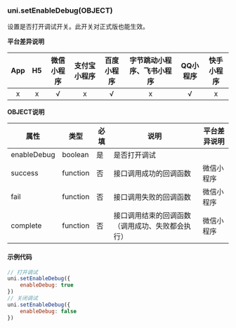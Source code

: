 ### uni.setEnableDebug(OBJECT)

设置是否打开调试开关。此开关对正式版也能生效。

**平台差异说明**

|App|H5|微信小程序|支付宝小程序|百度小程序|字节跳动小程序、飞书小程序|QQ小程序|快手小程序|
|:-:|:-:|:-:|:-:|:-:|:-:|:-:|:-:|
|x|x|√|x|√|x|√|x|

**OBJECT说明**

| 属性 | 类型 | 必填 | 说明 |平台差异说明|
| --- | --- | --- | --- | --- |
| enableDebug | boolean| 是 | 是否打开调试 ||
| success | function| 否 | 接口调用成功的回调函数 |微信小程序|
| fail | function| 否 | 接口调用失败的回调函数 |微信小程序|
| complete | function| 否 | 接口调用结束的回调函数（调用成功、失败都会执行） |微信小程序|

#### 示例代码
```js
// 打开调试
uni.setEnableDebug({
    enableDebug: true
})
// 关闭调试
uni.setEnableDebug({
    enableDebug: false
})
```
